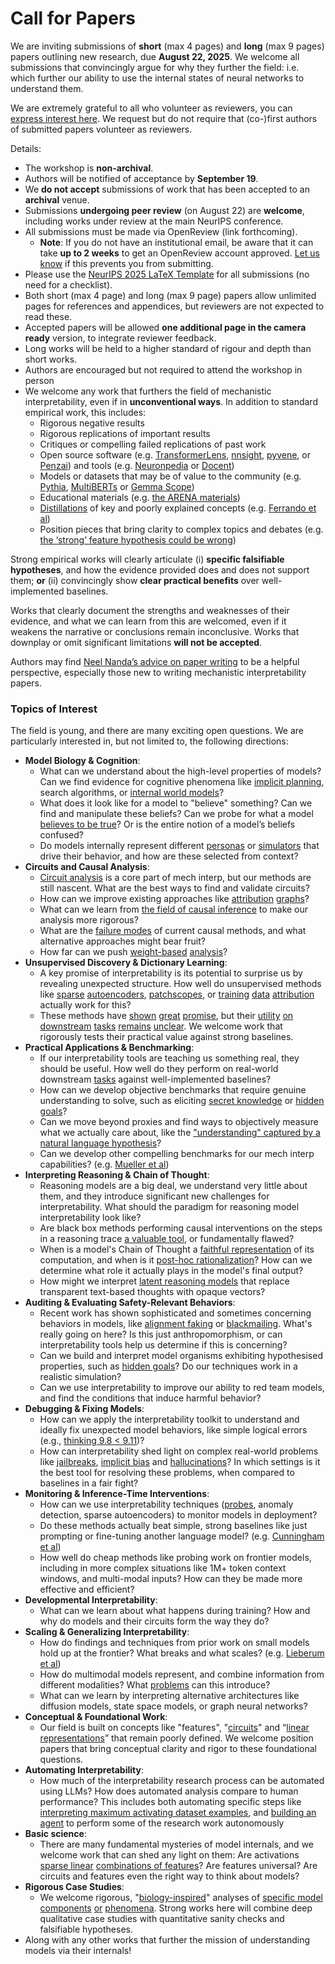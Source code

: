 # Call for Papers
We are inviting submissions of **short** (max 4 pages) and **long** (max 9 pages) papers outlining new research, due **August 22, 2025**. We welcome all submissions that convincingly argue for why they further the field: i.e. which further our ability to use the internal states of neural networks to understand them. 

We are extremely grateful to all who volunteer as reviewers, you can [express interest here](https://www.google.com/url?q=https://docs.google.com/forms/d/e/1FAIpQLSdiw1SJllzoTz_nqzDTzTOGb9DV3W_truQyh-WvYj_QGIi7Mg/viewform?usp%3Ddialog&sa=D&source=editors&ust=1753787297827922&usg=AOvVaw2rsRScDLrhWiNJttA1JOSn). We request but do not require that (co-)first authors of submitted papers volunteer as reviewers. 

Details: 
* The workshop is **non-archival**.
* Authors will be notified of acceptance by **September 19**.
* We **do not accept** submissions of work that has been accepted to an **archival** venue.
* Submissions **undergoing peer review** (on August 22) are **welcome**, including works under review at the main NeurIPS conference.
* All submissions must be made via OpenReview (link forthcoming).
  * **Note**: If you do not have an institutional email, be aware that it can take **up to 2 weeks** to get an OpenReview account approved. [Let us know](mailto:neurips2025@mechinterpworkshop.com) if this prevents you from submitting.
* Please use the [NeurIPS 2025 LaTeX Template](https://www.google.com/url?q=https://media.neurips.cc/Conferences/NeurIPS2025/Styles.zip&sa=D&source=editors&ust=1753787297829982&usg=AOvVaw1G7cmbuqM8HRVxb8W6bkZD) for all submissions (no need for a checklist).
* Both short (max 4 page) and long (max 9 page) papers allow unlimited pages for references and appendices, but reviewers are not expected to read these.
* Accepted papers will be allowed **one additional page in the camera ready** version, to integrate reviewer feedback.
* Long works will be held to a higher standard of rigour and depth than short works.
* Authors are encouraged but not required to attend the workshop in person
* We welcome any work that furthers the field of mechanistic interpretability, even if in **unconventional ways**. In addition to standard empirical work, this includes:
  * Rigorous negative results
  * Rigorous replications of important results
  * Critiques or compelling failed replications of past work
  * Open source software (e.g. [TransformerLens](https://www.google.com/url?q=https://github.com/neelnanda-io/TransformerLens&sa=D&source=editors&ust=1753787297832144&usg=AOvVaw2Hd0pS-yHfxBzqylTBTLIu), [nnsight](https://www.google.com/url?q=https://github.com/ndif-team/nnsight&sa=D&source=editors&ust=1753787297832297&usg=AOvVaw1Onp2UgDvBxmvcQap70eQl), [pyvene](https://www.google.com/url?q=https://github.com/stanfordnlp/pyvene/tree/main/pyvene/models/mlp&sa=D&source=editors&ust=1753787297832494&usg=AOvVaw0byz05FD3_FwUXDSYkVSbM), or [Penzai](https://www.google.com/url?q=https://github.com/google-deepmind/penzai&sa=D&source=editors&ust=1753787297832679&usg=AOvVaw1O25g8dqO7YE1ZSgcUcpsr)) and tools (e.g. [Neuronpedia](https://www.google.com/url?q=http://neuronpedia.org&sa=D&source=editors&ust=1753787297832846&usg=AOvVaw1iNvkT4UFgL7uckq2M6W2B) or [Docent](https://www.google.com/url?q=https://transluce.org/introducing-docent&sa=D&source=editors&ust=1753787297833040&usg=AOvVaw1WeJuFX2tSuHY5CehiYbt9))
  * Models or datasets that may be of value to the community (e.g. [Pythia](https://www.google.com/url?q=https://arxiv.org/abs/2304.01373&sa=D&source=editors&ust=1753787297833381&usg=AOvVaw0x1Rb43t1iwfycp0qX_i-i), [MultiBERTs](https://www.google.com/url?q=https://arxiv.org/abs/2106.16163&sa=D&source=editors&ust=1753787297833526&usg=AOvVaw1UQ39LaidmmHJIqvo5-E7j) or [Gemma Scope](https://www.google.com/url?q=https://arxiv.org/abs/2408.05147&sa=D&source=editors&ust=1753787297833680&usg=AOvVaw0Az4hpSgQobX_mA-766gmw))
  * Educational materials (e.g. [the ARENA materials](https://www.google.com/url?q=https://arena3-chapter1-transformer-interp.streamlit.app/&sa=D&source=editors&ust=1753787297834032&usg=AOvVaw2F5sMqBsriWswO87UplqZU))
  * [Distillations](https://www.google.com/url?q=https://distill.pub/2017/research-debt/&sa=D&source=editors&ust=1753787297834253&usg=AOvVaw1Z08ApAskZbdLDTCknL912) of key and poorly explained concepts (e.g. [Ferrando et al](https://www.google.com/url?q=https://arxiv.org/abs/2405.00208&sa=D&source=editors&ust=1753787297834497&usg=AOvVaw0yIUe0OfL1tQOAR4LEaLIr))
  * Position pieces that bring clarity to complex topics and debates (e.g. [the ‘strong’ feature hypothesis could be wrong](https://www.google.com/url?q=https://www.alignmentforum.org/posts/tojtPCCRpKLSHBdpn/the-strong-feature-hypothesis-could-be-wrong&sa=D&source=editors&ust=1753787297835029&usg=AOvVaw2fTLLSf0Gs738Rm1MnfA64))

Strong empirical works will clearly articulate (i) **specific falsifiable hypotheses**, and how the evidence provided does and does not support them; **or** (ii) convincingly show **clear practical benefits** over well-implemented baselines. 

Works that clearly document the strengths and weaknesses of their evidence, and what we can learn from this are welcomed, even if it weakens the narrative or conclusions remain inconclusive. Works that downplay or omit significant limitations **will not be accepted**. 

Authors may find [Neel Nanda’s advice on paper writing](https://www.google.com/url?q=https://www.alignmentforum.org/posts/eJGptPbbFPZGLpjsp/highly-opinionated-advice-on-how-to-write-ml-papers&sa=D&source=editors&ust=1753787297837154&usg=AOvVaw0Awg47ls3FGe2wrsJUjOUn) to be a helpful perspective, especially those new to writing mechanistic interpretability papers. 
### Topics of Interest
The field is young, and there are many exciting open questions. We are particularly interested in, but not limited to, the following directions: 
* **Model Biology & Cognition**:
  * What can we understand about the high-level properties of models? Can we find evidence for cognitive phenomena like [implicit planning](https://www.google.com/url?q=https://transformer-circuits.pub/2025/attribution-graphs/biology.html%23dives-poems&sa=D&source=editors&ust=1753787297838565&usg=AOvVaw2PKZ-zwG7SbmDEMM2NzhA7), search algorithms, or [internal world models](https://www.google.com/url?q=https://arxiv.org/abs/2210.13382&sa=D&source=editors&ust=1753787297838784&usg=AOvVaw1-6NnQYLvsko5B5J8I6DMQ)?
  * What does it look like for a model to "believe" something? Can we find and manipulate these beliefs? Can we probe for what a model [believes to be true](https://www.google.com/url?q=https://arxiv.org/abs/2310.06824&sa=D&source=editors&ust=1753787297839289&usg=AOvVaw2lJniLBj9Ov2C59VYb9tnI)? Or is the entire notion of a model’s beliefs confused?
  * Do models internally represent different [personas](https://www.google.com/url?q=https://arxiv.org/abs/2406.12094&sa=D&source=editors&ust=1753787297839711&usg=AOvVaw0XbutJLfDTrpSFsZtvSbHp) or [simulators](https://www.google.com/url?q=https://www.nature.com/articles/s41586-023-06647-8&sa=D&source=editors&ust=1753787297839876&usg=AOvVaw1TKcXfhdeu6cZMaPZj1aS_) that drive their behavior, and how are these selected from context?
* **Circuits and Causal Analysis**:
  * [Circuit analysis](https://www.google.com/url?q=https://distill.pub/2020/circuits/zoom-in/&sa=D&source=editors&ust=1753787297840371&usg=AOvVaw0NN9xYYWPxz6nRaVlKfJ0S) is a core part of mech interp, but our methods are still nascent. What are the best ways to find and validate circuits?
  * How can we improve existing approaches like [attribution](https://www.google.com/url?q=https://arxiv.org/abs/2406.11944&sa=D&source=editors&ust=1753787297840927&usg=AOvVaw391czs_HIhE0mmx4nO2o6l) [graphs](https://www.google.com/url?q=https://transformer-circuits.pub/2025/attribution-graphs/methods.html&sa=D&source=editors&ust=1753787297841103&usg=AOvVaw0_gLoec3YkDwa6My3VkG-2)?
  * What can we learn from [the field of causal inference](https://www.google.com/url?q=https://arxiv.org/abs/2407.04690&sa=D&source=editors&ust=1753787297841388&usg=AOvVaw3usfyv7kKhK-jEf6y_uTzA) to make our analysis more rigorous?
  * What are the [failure modes](https://www.google.com/url?q=https://arxiv.org/abs/2307.15771&sa=D&source=editors&ust=1753787297841722&usg=AOvVaw2i64uRSbjOf19uzRNrAi4D) of current causal methods, and what alternative approaches might bear fruit?
  * How far can we push [weight-based](https://www.google.com/url?q=https://arxiv.org/abs/2301.05217&sa=D&source=editors&ust=1753787297842148&usg=AOvVaw2ZpcZvw0p9zgRaIa0teXqm) [analysis](https://www.google.com/url?q=https://arxiv.org/abs/2410.08417&sa=D&source=editors&ust=1753787297842281&usg=AOvVaw2ik70WSTjaA3t4q_SiNazu)?
* **Unsupervised Discovery & Dictionary Learning**:
  * A key promise of interpretability is its potential to surprise us by revealing unexpected structure. How well do unsupervised methods like [sparse](https://www.google.com/url?q=https://arxiv.org/abs/2103.15949&sa=D&source=editors&ust=1753787297843043&usg=AOvVaw3IJ9hEu2KpReOU1R1pVCT4) [autoencoders](https://www.google.com/url?q=https://transformer-circuits.pub/2023/monosemantic-features&sa=D&source=editors&ust=1753787297843221&usg=AOvVaw3NKFppezb715lnZY-agXUA), [patch](https://www.google.com/url?q=https://arxiv.org/abs/2401.06102&sa=D&source=editors&ust=1753787297843357&usg=AOvVaw3fsTv3ZkM-cUj2rl6X0hhA)[scopes](https://www.google.com/url?q=https://arxiv.org/abs/2403.10949v2&sa=D&source=editors&ust=1753787297843462&usg=AOvVaw1wxkCRrDN4sC0QkYAKxO-A), or [training](https://www.google.com/url?q=https://proceedings.mlr.press/v70/koh17a?ref%3Dhttps://githubhelp.com&sa=D&source=editors&ust=1753787297843652&usg=AOvVaw0gabh78g4Z20FjgDU62m0I) [data](https://www.google.com/url?q=https://arxiv.org/abs/2308.03296&sa=D&source=editors&ust=1753787297843784&usg=AOvVaw0wBhJioGJ7SDewqjeKdSKl) [attribution](https://www.google.com/url?q=https://arxiv.org/abs/2205.11482&sa=D&source=editors&ust=1753787297843963&usg=AOvVaw1rdI-fenEbSavhWTsycJn8) actually work for this?
  * These methods have [shown](https://www.google.com/url?q=https://transformer-circuits.pub/2024/scaling-monosemanticity/index.html&sa=D&source=editors&ust=1753787297844299&usg=AOvVaw3RI2h1LW1OJcDweIhWwsLl) [great](https://www.google.com/url?q=https://transformer-circuits.pub/2025/attribution-graphs/biology.html&sa=D&source=editors&ust=1753787297844480&usg=AOvVaw29jY9f5vK7UoUc8fvn1nwR) [promise](https://www.google.com/url?q=https://arxiv.org/abs/2503.10965&sa=D&source=editors&ust=1753787297844618&usg=AOvVaw2-B80yPWimMEAKfBzuFdfi), but their [utility](https://www.google.com/url?q=https://arxiv.org/abs/2502.16681&sa=D&source=editors&ust=1753787297844777&usg=AOvVaw2EV6_rEKmnE7BoltaJr8VW) [on](https://www.google.com/url?q=https://www.tilderesearch.com/blog/sieve&sa=D&source=editors&ust=1753787297844910&usg=AOvVaw2wZm5XgnyCZE2C9E5l6e9d) [downstream](https://www.google.com/url?q=https://arxiv.org/abs/2501.17148&sa=D&source=editors&ust=1753787297845052&usg=AOvVaw0tvsO4fmViwSIOGS3uxzyj) [tasks](https://www.google.com/url?q=https://transformer-circuits.pub/2024/features-as-classifiers/index.html&sa=D&source=editors&ust=1753787297845249&usg=AOvVaw0khP5bdH0-1Tnnsyp3JLKQ) [remains](https://www.google.com/url?q=https://arxiv.org/abs/2502.04382&sa=D&source=editors&ust=1753787297845391&usg=AOvVaw03VcmTGHz7Tb0xsLnSHiQZ) [unclear](https://www.google.com/url?q=https://www.alignmentforum.org/posts/4uXCAJNuPKtKBsi28/negative-results-for-saes-on-downstream-tasks&sa=D&source=editors&ust=1753787297845612&usg=AOvVaw2wfpcaASxK8E_7NyC2FkxH). We welcome work that rigorously tests their practical value against strong baselines.
* **Practical Applications & Benchmarking**:
  * If our interpretability tools are teaching us something real, they should be useful. How well do they perform on real-world downstream [tasks](https://www.google.com/url?q=https://www.lesswrong.com/posts/wGRnzCFcowRCrpX4Y/downstream-applications-as-validation-of-interpretability&sa=D&source=editors&ust=1753787297846612&usg=AOvVaw0CHxWFFKryz8THqDQs-GlP) against well-implemented baselines?
  * How can we develop objective benchmarks that require genuine understanding to solve, such as eliciting [secret knowledge](https://www.google.com/url?q=https://arxiv.org/abs/2505.14352&sa=D&source=editors&ust=1753787297847127&usg=AOvVaw0MAhmXL_M8_aaJaFyMLXXa) or [hidden goals](https://www.google.com/url?q=https://arxiv.org/abs/2503.10965&sa=D&source=editors&ust=1753787297847274&usg=AOvVaw1RZx_gAV4SOAqXkpVBNYED)?
  * Can we move beyond proxies and find ways to objectively measure what we actually care about, like the ["understanding" captured by a natural language hypothesis](https://www.google.com/url?q=https://arxiv.org/abs/2502.04382&sa=D&source=editors&ust=1753787297847752&usg=AOvVaw025EBlv-e01cwCjvrR39n-)?
  * Can we develop other compelling benchmarks for our mech interp capabilities? (e.g. [Mueller et al](https://www.google.com/url?q=https://arxiv.org/abs/2504.13151&sa=D&source=editors&ust=1753787297848083&usg=AOvVaw3vWZYZpuvVeGeHPFJkDRZb))
* **Interpreting Reasoning & Chain of Thought**:
  * Reasoning models are a big deal, we understand very little about them, and they introduce significant new challenges for interpretability. What should the paradigm for reasoning model interpretability look like?
  * Are black box methods performing causal interventions on the steps in a reasoning trace [a valuable tool](https://www.google.com/url?q=https://arxiv.org/abs/2506.19143&sa=D&source=editors&ust=1753787297848896&usg=AOvVaw1826fVXLzeV5otMB_Escnh), or fundamentally flawed?
  * When is a model's Chain of Thought a [faithful representation](https://www.google.com/url?q=https://arxiv.org/abs/2305.04388&sa=D&source=editors&ust=1753787297849202&usg=AOvVaw2fOJ-kTCKhK157CPT3qNSv) of its computation, and when is it [post-hoc rationalization](https://www.google.com/url?q=https://arxiv.org/abs/2503.08679&sa=D&source=editors&ust=1753787297849385&usg=AOvVaw2WsVF790SdHqEWNgYKO79i)? How can we determine what role it actually plays in the model's final output?
  * How might we interpret [latent reasoning models](https://www.google.com/url?q=https://arxiv.org/abs/2412.06769&sa=D&source=editors&ust=1753787297849680&usg=AOvVaw2OVmf3Kh6SYv5dyj81iAHs) that replace transparent text-based thoughts with opaque vectors?
* **Auditing & Evaluating Safety-Relevant Behaviors**:
  * Recent work has shown sophisticated and sometimes concerning behaviors in models, like [alignment faking](https://www.google.com/url?q=https://arxiv.org/abs/2412.14093&sa=D&source=editors&ust=1753787297850221&usg=AOvVaw3Fkujaa8FtvT_gig_VHDqv) or [blackmailing](https://www.google.com/url?q=https://www.anthropic.com/research/agentic-misalignment&sa=D&source=editors&ust=1753787297850396&usg=AOvVaw0_j5S9fs5LLMr7lwidvhN5). What's really going on here? Is this just anthropomorphism, or can interpretability tools help us determine if this is concerning?
  * Can we build and interpret model organisms exhibiting hypothesised properties, such as [hidden goals](https://www.google.com/url?q=https://arxiv.org/abs/2503.10965&sa=D&source=editors&ust=1753787297850898&usg=AOvVaw0Kjk2lt9KsDbe9W-JBkJas)? Do our techniques work in a realistic simulation?
  * Can we use interpretability to improve our ability to red team models, and find the conditions that induce harmful behavior?
* **Debugging & Fixing Models**:
  * How can we apply the interpretability toolkit to understand and ideally fix unexpected model behaviors, like simple logical errors (e.g., [thinking 9.8 < 9.11](https://www.google.com/url?q=https://transluce.org/observability-interface&sa=D&source=editors&ust=1753787297851683&usg=AOvVaw1b0dp8gGahqOmPGdsiAErK))?
  * How can interpretability shed light on complex real-world problems like [jailbreaks](https://www.google.com/url?q=https://transformer-circuits.pub/2025/attribution-graphs/biology.html%23dives-jailbreak&sa=D&source=editors&ust=1753787297851985&usg=AOvVaw0_1QrCoORCh0qPTu2mQtrg), [implicit bias](https://www.google.com/url?q=https://arxiv.org/abs/2506.10922&sa=D&source=editors&ust=1753787297852102&usg=AOvVaw3Fj6QWnmoq55tLxa_540hA) and [hallucinations](https://www.google.com/url?q=https://arxiv.org/abs/2411.14257&sa=D&source=editors&ust=1753787297852211&usg=AOvVaw2aP8b_qOEH0RqI7SivVPIJ)? In which settings is it the best tool for resolving these problems, when compared to baselines in a fair fight?
* **Monitoring & Inference-Time Interventions**:
  * How can we use interpretability techniques ([probes](https://www.google.com/url?q=https://arxiv.org/abs/2102.12452&sa=D&source=editors&ust=1753787297852715&usg=AOvVaw1WUjoknLz_DwSKTHxGOtOV), anomaly detection, sparse autoencoders) to monitor models in deployment?
  * Do these methods actually beat simple, strong baselines like just prompting or fine-tuning another language model? (e.g. [Cunningham et al](https://www.google.com/url?q=https://alignment.anthropic.com/2025/cheap-monitors/&sa=D&source=editors&ust=1753787297853131&usg=AOvVaw2_o9BgazL6Jd_Hl35C1q5w))
  * How well do cheap methods like probing work on frontier models, including in more complex situations like 1M+ token context windows, and multi-modal inputs? How can they be made more effective and efficient?
* **Developmental Interpretability**:
  * What can we learn about what happens during training? How and why do models and their circuits form the way they do?
* **Scaling & Generalizing Interpretability**:
  * How do findings and techniques from prior work on small models hold up at the frontier? What breaks and what scales? (e.g. [Lieberum et al](https://www.google.com/url?q=https://arxiv.org/abs/2307.09458&sa=D&source=editors&ust=1753787297854340&usg=AOvVaw0ccDRml0VwvI81s4hG4kjF))
  * How do multimodal models represent, and combine information from different modalities? What [problems](https://www.google.com/url?q=https://openreview.net/pdf?id%3DVUhRdZp8ke&sa=D&source=editors&ust=1753787297854674&usg=AOvVaw0nqTkNHdC0_y8bdof8Y-k2) can this introduce?
  * What can we learn by interpreting alternative architectures like diffusion models, state space models, or graph neural networks?
* **Conceptual & Foundational Work**:
  * Our field is built on concepts like "features", "[circuits](https://www.google.com/url?q=https://distill.pub/2020/circuits/zoom-in/&sa=D&source=editors&ust=1753787297855302&usg=AOvVaw06Z51Yu8-LsjOU6ZEgVK4m)" and “[linear representations](https://www.google.com/url?q=https://transformer-circuits.pub/2024/july-update/index.html%23linear-representations&sa=D&source=editors&ust=1753787297855467&usg=AOvVaw0pb6HnJf6U1crDGSi_yXiS)” that remain poorly defined. We welcome position papers that bring conceptual clarity and rigor to these foundational questions.
* **Automating Interpretability**:
  * How much of the interpretability research process can be automated using LLMs? How does automated analysis compare to human performance? This includes both automating specific steps like [interpreting maximum activating dataset examples](https://www.google.com/url?q=https://openaipublic.blob.core.windows.net/neuron-explainer/paper/index.html&sa=D&source=editors&ust=1753787297856231&usg=AOvVaw0nPiLybs1hewPJZX8thH49), and [building an agent](https://www.google.com/url?q=https://arxiv.org/abs/2404.14394&sa=D&source=editors&ust=1753787297856351&usg=AOvVaw1rddBUH6Bowf48piO_D3C5) to perform some of the research work autonomously
* **Basic science**:
  * There are many fundamental mysteries of model internals, and we welcome work that can shed any light on them: Are activations [sparse linear](https://www.google.com/url?q=https://arxiv.org/abs/1601.03764&sa=D&source=editors&ust=1753787297856856&usg=AOvVaw1mPwV2gy6dUmeBPrTjMrD8) [combinations of features](https://www.google.com/url?q=https://transformer-circuits.pub/2022/toy_model/index.html&sa=D&source=editors&ust=1753787297857018&usg=AOvVaw25cKmnZha4YIrrdx25xqHj)? Are features universal? Are circuits and features even the right way to think about models?
* **Rigorous Case Studies**:
  * We welcome rigorous, "[biology-inspired](https://www.google.com/url?q=https://distill.pub/2020/circuits/curve-circuits/&sa=D&source=editors&ust=1753787297857673&usg=AOvVaw2zpxbZdu3f4WaVy-KxkRvN)" analyses of [specific model](https://www.google.com/url?q=https://arxiv.org/abs/2310.04625&sa=D&source=editors&ust=1753787297857857&usg=AOvVaw0JSiVTZ7Vjwicu1Kwhn7I2) [components](https://www.google.com/url?q=https://transformer-circuits.pub/2024/scaling-monosemanticity/index.html&sa=D&source=editors&ust=1753787297858050&usg=AOvVaw1QAzTEiklnizCyNTrvhWyV) [or](https://www.google.com/url?q=https://arxiv.org/abs/2305.01610&sa=D&source=editors&ust=1753787297858189&usg=AOvVaw0Gf1NZzXpInB-8IinK53Ip) [phenomena](https://www.google.com/url?q=https://arxiv.org/abs/2306.09346&sa=D&source=editors&ust=1753787297858342&usg=AOvVaw0LwEgiindLtTr-MSyvk5Qq). Strong works here will combine deep qualitative case studies with quantitative sanity checks and falsifiable hypotheses.
* Along with any other works that further the mission of understanding models via their internals!